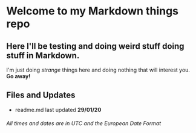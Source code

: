 # Welcome to my Markdown things repo
## Here I'll be testing and doing weird stuff doing stuff in Markdown.

I'm just doing _strange_ things here and doing nothing that will interest you. **Go away!**

## Files and Updates
* readme.md last updated **29/01/20**


###### All times and dates are in UTC and the European Date Format